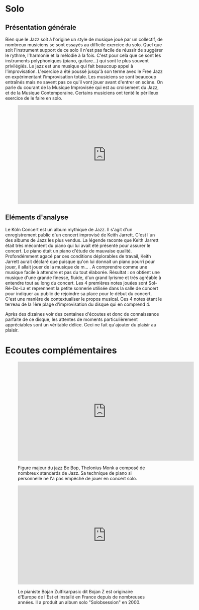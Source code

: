 # Solo

## Présentation générale
Bien que le Jazz soit à l'origine un style de musique joué par un collectif, de nombreux musiciens se sont essayés au difficile exercice du solo. Quel que soit l'instrument support de ce solo il n'est pas facile de réussir de suggérer le rythme, l'harmonie et la mélodie à la fois. C'est pour cela que ce sont les instruments polyphoniques (piano, guitare...) qui sont le plus souvent privilégiés. Le jazz est une musique qui fait beaucoup appel à l'improvisation. L'exercice a été poussé jusqu'à son terme avec le Free Jazz en expérimentant l'improvisation totale. Les musiciens se sont beaucoup entraînés mais ne savent pas ce qu'il vont jouer avant d'entrer en scène. On parle du courant de la Musique Improvisée qui est au croisement du Jazz, et de la Musique Contemporaine. Certains musiciens ont tenté le périlleux exercice de le faire en solo.

<figure class="app-frame formations text-align-center" data-title="The Köln Concert - Keith Jarrett">
  <iframe width="560" height="315" src="https://www.youtube.com/embed/eKNQSSNNag8" title="YouTube video player" frameborder="0" allow="accelerometer; autoplay; clipboard-write; encrypted-media; gyroscope; picture-in-picture; web-share" allowfullscreen></iframe>
 <!-- <video <src="assets/images/Koln-Konzert-K-Jarrett.mp4" controls>-->
</figure>

## Eléments d'analyse
Le Köln Concert est un album mythique de Jazz. Il s'agit d'un enregistrement public d'un concert improvisé de Keith Jarrett. C'est l'un des albums de Jazz les plus vendus.
La légende raconte que Keith Jarrett était très mécontent du piano qui lui avait été présenté pour assurer le concert. Le piano était un piano d'étude de mauvaise qualité. Profondémment agacé par ces conditions déplorables de travail, Keith Jarrett aurait déclaré que puisque qu'on lui donnait un piano pourri pour jouer, il allait jouer de la musique de m... . A comprendre comme une musique facile à attendre et pas du tout élaborée. Résultat : on obtient une musique d'une grande finesse, fluide, d'un grand lyrisme et très agréable à entendre tout au long du concert. Les 4 premières notes jouées sont Sol-Ré-Do-La et reprennent la petite sonnerie utilisée dans la salle de concert pour indiquer au public de rejoindre sa place pour le début du concert. C'est une manière de contextualiser le propos musical. Ces 4 notes étant le terreau de la 1ère plage d'improvisation du disque qui en comprend 4.

Après des dizaines voir des centaines d'écoutes et donc de connaissance parfaite de ce disque, les attentes de moments particulièrement appréciables sont un véritable délice. Ceci ne fait qu'ajouter du plaisir au plaisir.

# Ecoutes complémentaires
<div class="encarts">
<figure class="app-frame encart text-align-center formations" data-title="Solo Monk - Thelonius Monk">
<iframe width="560" height="315" src="https://www.youtube.com/embed/i61gSKmeQ74" title="YouTube video player" frameborder="0" allow="accelerometer; autoplay; clipboard-write; encrypted-media; gyroscope; picture-in-picture; web-share" allowfullscreen></iframe>
  <!-- <video controls src="assets/images/Thelonious-Monk-Solo-Monk-Full-Album.mp4"></video>-->
  <p>
   Figure majeur du jazz Be Bop, Thelonius Monk a composé de nombreux standards de Jazz. Sa technique de piano si personnelle ne l'a pas empêché de jouer en concert solo.
  </p>
</figure>
<figure class="app-frame encart text-align-center formations" data-title="Solobsession - Bojan Z">
<iframe width="560" height="315" src="https://www.youtube.com/embed/SpL0NsDliHg" title="YouTube video player" frameborder="0" allow="accelerometer; autoplay; clipboard-write; encrypted-media; gyroscope; picture-in-picture; web-share" allowfullscreen></iframe>
 <!-- <video controls src="assets/images/Bojan.Zulfikarpasic-Solobsession_v720P.mp4"></video>-->
  <p>
   Le pianiste Bojan Zulfikarpasic dit Bojan Z est originaire d'Europe de l'Est et installé en France depuis de nombreuses années. Il a produit un album solo "Solobsession" en 2000.
  </p>
</figure>
</div>
